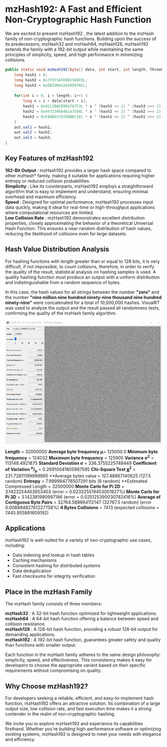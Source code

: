 # mzHash192: A Fast and Efficient Non-Cryptographic Hash Function
We are excited to present mzHash192 , the latest addition to the mzHash family of non-cryptographic hash functions. Building upon the success of its predecessors, mzHash32 and mzHash64, mzHash128, mzHash192 extends the family with a 192-bit output while maintaining the same principles of simplicity, speed, and high performance in minimizing collisions.

```java
public static void mzHash192(byte[] data, int start, int length, ThreeLongs out) {
	long hash1 = 0;
	long hash2 = 0x7F573AFD9B2368FDL;
	long hash3 = 0xEBCDBA32A30D97ACL;
		
	for(int i = 0; i < length; i++) {
		long x = i + data[start + i];
		hash1 = 0x91C1BACD9E6787F3L * x ^ (hash3 << 2) ^ (hash3 >>> 2);
		hash2 = 0x447239684A147E94L * x ^ (hash2 << 2) ^ (hash2 >>> 2);
		hash3 = 0xFAADD3787DABBC1EL * x ^ (hash1 << 2) ^ (hash1 >>> 2);
	}
	out.val1 = hash1;
	out.val2 = hash2;
	out.val3 = hash3;
}
```
## Key Features of mzHash192
**192-Bit Output** : mzHash192 provides a larger hash space compared to other mzHash* family, making it suitable for applications requiring higher entropy or reduced collision probabilities.  
**Simplicity** : Like its counterparts, mzHash192 employs a straightforward algorithm that is easy to implement and understand, ensuring minimal overhead and maximum efficiency.  
**Speed** : Designed for optimal performance, mzHash192 processes input data quickly, making it ideal for real-time or high-throughput applications where computational resources are limited.  
**Low Collision Rate** : mzHash192 demonstrates excellent distribution properties, closely approximating the behavior of a theoretical Universal Hash Function. This ensures a near-random distribution of hash values, reducing the likelihood of collisions even for large datasets.  

## Hash Value Distribution Analysis
For hashing functions with length greater than or equal to 128 bits, it is very difficult, if not impossible, to count collisions, therefore, in order to verify the quality of the result, statistical analysis on hashing samples is used. A quality hashing function must produce an output with a uniform distribution and indistinguishable from a random sequence of bytes.

In this case, the hash values ​​for all strings between the number **"zero"** and the number **"nine million nine hundred ninety-nine thousand nine hundred ninety-nine"** were concatenated for a total of 10,000,000 hashes. VisualRT was used to analyze the output and the result passed all randomness tests, confirming the quality of the mzHash family algorithm.

![Alt Text](https://raw.githubusercontent.com/matteo65/mzHash192/main/Resource/mzhash192output.png)

**Length** = 32000000
**Average byte frequency μ**= 125000.0
**Minimum byte frequency** = 124032
**Maximum byte frequency** = 125905
**Variance σ<sup>2</sup>** = 113148.4921875
**Standard Deviation σ** = 336.3755225748449
**Coefficient of Variation <sup>σ</sup>/<sub>μ</sub>** = 0.26910041805987595
**Chi-Square Test 𝛘<sup>2</sup>** = 231.72811199999995
**Average bytes value = 127.48867140625 (127.5 random)
**Entropy** = 7.999994776507291 bits (8 random)
**Estimated Compressed Length = 32000000
**Monte Carlo for Pi 2D** = 3.1423254463953403 (error = 0.023325519453001927%)
**Monte Carlo for Pi 3D** = 3.142381990997186 (error = 0.025125390030782416%)
**Average of Contiguous Byte Pairs** = 32764.588664112147 (32767.5 random) (error 0.00888482761227758%)
**4 Bytes Collisions** = 7413 (expected collisions = 7445.955891609192)


## Applications
mzHash192 is well-suited for a variety of non-cryptographic use cases, including:

- Data indexing and lookup in hash tables
- Caching mechanisms
- Consistent hashing for distributed systems
- Data deduplication
- Fast checksums for integrity verification

## Place in the mzHash Family
The mzHash family consists of three members:

**mzHash32** : A 32-bit hash function optimized for lightweight applications.   
**mzHash64** : A 64-bit hash function offering a balance between speed and collision resistance.   
**mzHash128** : A 128-bit hash function, providing a robust 128-bit output for demanding applications.   
**mzHash192** : A 192-bit hash function, guarantees greater safety and quality than functions with smaller output.  

Each function in the mzHash family adheres to the same design philosophy: simplicity, speed, and effectiveness. This consistency makes it easy for developers to choose the appropriate variant based on their specific requirements without compromising on quality.   

## Why Choose mzHash192?
For developers seeking a reliable, efficient, and easy-to-implement hash function, mzHash192 offers an attractive solution. Its combination of a large output size, low collision rate, and fast execution time makes it a strong contender in the realm of non-cryptographic hashing.

We invite you to explore mzHash192 and experience its capabilities firsthand. Whether you're building high-performance software or optimizing existing systems, mzHash192 is designed to meet your needs with elegance and efficiency.
